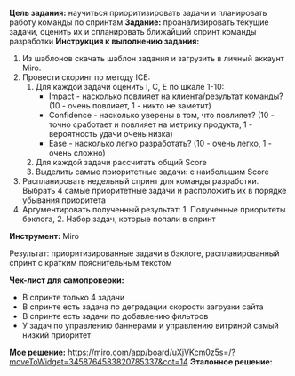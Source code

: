 **Цель задания:** научиться приоритизировать задачи и планировать работу команды по спринтам
**Задание:** проанализировать текущие задачи, оценить их и спланировать ближайший спринт команды разработки
**Инструкция к выполнению задания:**
1. Из шаблонов скачать шаблон задания и загрузить в личный аккаунт Miro.
2. Провести скоринг по методу ICE:
	1. Для каждой задачи оценить I, C, E по шкале 1-10:
		- Impact - насколько повлияет на клиента/результат команды? (10 - очень повлияет, 1 - никто не заметит)
		- Confidence - насколько уверены в том, что повлияет? (10 - точно сработает и повлияет на метрику продукта, 1 - вероятность удачи очень низка)
		- Ease  - насколько легко разработать? (10 - очень легко, 1 - очень сложно)
	2. Для каждой задачи рассчитать общий Score
	3. Выделить самые приоритетные задачи: с наибольшим Score
3. Распланировать недельный спринт для команды разработки. Выбрать 4 самые приоритетные задачи и расположить их в порядке убывания приоритета
4. Аргументировать полученный результат: 1. Полученные приоритеты бэклога, 2. Набор задач, которые попали в спринт

**Инструмент:** Miro

Результат: приоритизированные задачи в бэклоге, распланированный спринт с кратким пояснительным текстом

**Чек-лист для самопроверки:**
- В спринте только 4 задачи
- В спринте есть задача по деградации скорости загрузки сайта
- В спринте есть задачи по добавлению фильтров
- У задач по управлению баннерами и управлению витриной самый низкий приоритет

**Мое решение:**
https://miro.com/app/board/uXjVKcm0z5s=/?moveToWidget=3458764583820785337&cot=14
**Эталонное решение:**
